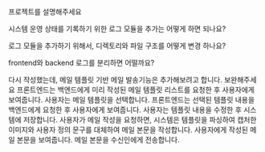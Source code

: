 프로젝트를 설명해주세요

시스템 운영 상태를 기록하기 위한 로그 모듈을 추가는 어떻게 하면 되나요?

로그 모듈을 추가하기 위해서, 디렉토리와 파일 구조를 어떻게 변경 하나요?

frontend와 backend 로그를 분리하면 어떨까요?


다시 작성했는데, 메일 템플릿 기반 메일 발송기능은 추가해보려고 합니다. 보완해주세요
프론트엔드는 백엔드에게 미리 작성된 메일 템플릿 리스트를 요청한 후 사용자에게 보여줍니다.
사용자는 메일 템플릿을 선택합니다.
프론트엔드는 선택된 템플릿 내용을 백엔드에게 요청한 후 사용자에게 보여줍니다.
사용자는 템플릿 내용을 수정한 후 시스템에 저장합니다.
사용자가 메일 작성을 요청하면, 시스템은 템플릿을 파싱하여 캡처한 이미지와 사용자 정의 문구를 대체하여 메일 본문을 작성합니다.
사용자에게 작성된 메일 본문을 보여줍니다.
메일 본문을 수신인에게 전송합니다.